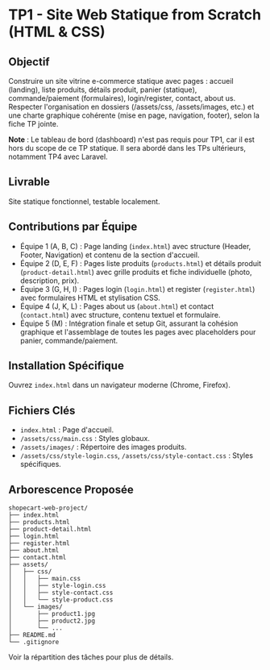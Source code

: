 # TP1 - Site Web Statique from Scratch (HTML & CSS)

## Objectif
Construire un site vitrine e-commerce statique avec pages : accueil (landing), liste produits, détails produit, panier (statique), commande/paiement (formulaires), login/register, contact, about us. Respecter l'organisation en dossiers (/assets/css, /assets/images, etc.) et une charte graphique cohérente (mise en page, navigation, footer), selon la fiche TP jointe.

**Note** : Le tableau de bord (dashboard) n'est pas requis pour TP1, car il est hors du scope de ce TP statique. Il sera abordé dans les TPs ultérieurs, notamment TP4 avec Laravel.

## Livrable
Site statique fonctionnel, testable localement.

## Contributions par Équipe
- Équipe 1 (A, B, C) : Page landing (`index.html`) avec structure (Header, Footer, Navigation) et contenu de la section d'accueil.
- Équipe 2 (D, E, F) : Pages liste produits (`products.html`) et détails produit (`product-detail.html`) avec grille produits et fiche individuelle (photo, description, prix).
- Équipe 3 (G, H, I) : Pages login (`login.html`) et register (`register.html`) avec formulaires HTML et stylisation CSS.
- Équipe 4 (J, K, L) : Pages about us (`about.html`) et contact (`contact.html`) avec structure, contenu textuel et formulaire.
- Équipe 5 (M) : Intégration finale et setup Git, assurant la cohésion graphique et l'assemblage de toutes les pages avec placeholders pour panier, commande/paiement.

## Installation Spécifique
Ouvrez `index.html` dans un navigateur moderne (Chrome, Firefox).

## Fichiers Clés
- `index.html` : Page d'accueil.
- `/assets/css/main.css` : Styles globaux.
- `/assets/images/` : Répertoire des images produits.
- `/assets/css/style-login.css`, `/assets/css/style-contact.css` : Styles spécifiques.

## Arborescence Proposée
```
shopecart-web-project/
├── index.html
├── products.html
├── product-detail.html
├── login.html
├── register.html
├── about.html
├── contact.html
├── assets/
│   ├── css/
│   │   ├── main.css
│   │   ├── style-login.css
│   │   ├── style-contact.css
│   │   └── style-product.css
│   └── images/
│       ├── product1.jpg
│       ├── product2.jpg
│       └── ...
├── README.md
└── .gitignore
```

Voir la répartition des tâches pour plus de détails.
